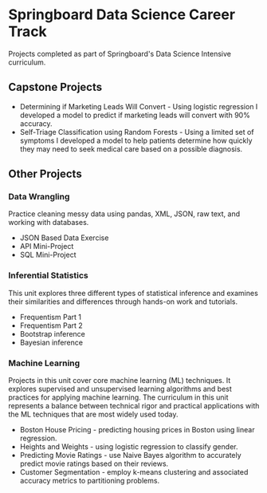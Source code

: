 # Springboard Data Science Career Track
Projects completed as part of Springboard's Data Science Intensive curriculum.

## Capstone Projects
* Determining if Marketing Leads Will Convert - Using logistic regression I developed a model to predict if marketing leads will convert with 90% accuracy. 
* Self-Triage Classification using Random Forests - Using a limited set of symptoms I developed a model to help patients determine how quickly they may need to seek medical care based on a possible diagnosis.

## Other Projects

### Data Wrangling
Practice cleaning messy data using pandas, XML, JSON, raw text, and working with databases.
* JSON Based Data Exercise
* API Mini-Project
* SQL Mini-Project

### Inferential Statistics
This unit explores three different types of statistical inference and examines their similarities and differences through hands-on work and tutorials.
* Frequentism Part 1
* Frequentism Part 2
* Bootstrap inference 
* Bayesian inference

### Machine Learning
Projects in this unit cover core machine learning (ML) techniques. It explores supervised and unsupervised learning algorithms and best practices for applying machine learning. The curriculum in this unit represents a balance between technical rigor and practical applications with the ML techniques that are most widely used today.  
* Boston House Pricing - predicting housing prices in Boston using linear regression.
* Heights and Weights - using logistic regression to classify gender.
* Predicting Movie Ratings - use Naive Bayes algorithm to accurately predict movie ratings based on their reviews.
* Customer Segmentation - employ k-means clustering and associated accuracy metrics to partitioning problems.
